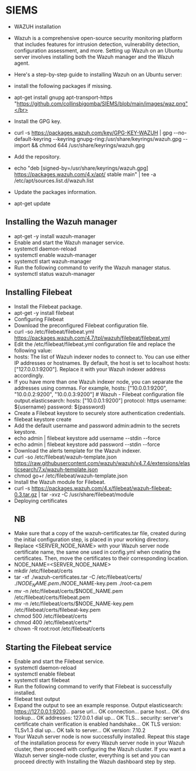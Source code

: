 # SIEMS
- WAZUH installation 
- Wazuh is a comprehensive open-source security monitoring platform that includes features for intrusion detection, vulnerability detection, configuration assessment, and more.  Setting up Wazuh on an Ubuntu server involves installing both the Wazuh manager and the Wazuh agent.

- Here's a step-by-step guide to installing Wazuh on an Ubuntu server:
- install the following packages if missing.
- apt-get install gnupg apt-transport-https
  <br> "https://github.com/collinsbigomba/SIEMS/blob/main/images/waz.png"</br>
- Install the GPG key.
- curl -s https://packages.wazuh.com/key/GPG-KEY-WAZUH | gpg --no-default-keyring --keyring gnupg-ring:/usr/share/keyrings/wazuh.gpg --import && chmod 644 /usr/share/keyrings/wazuh.gpg
- Add the repository.
- echo "deb [signed-by=/usr/share/keyrings/wazuh.gpg] https://packages.wazuh.com/4.x/apt/ stable main" | tee -a /etc/apt/sources.list.d/wazuh.list
- Update the packages information.
- apt-get update
## Installing the Wazuh manager
- apt-get -y install wazuh-manager
- Enable and start the Wazuh manager service.
- systemctl daemon-reload
- systemctl enable wazuh-manager
- systemctl start wazuh-manager
- Run the following command to verify the Wazuh manager status.
- systemctl status wazuh-manager 
## Installing Filebeat
- Install the Filebeat package.
- apt-get -y install filebeat
- Configuring Filebeat
- Download the preconfigured Filebeat configuration file.
- curl -so /etc/filebeat/filebeat.yml https://packages.wazuh.com/4.7/tpl/wazuh/filebeat/filebeat.yml
- Edit the /etc/filebeat/filebeat.yml configuration file and replace the following value:
- hosts: The list of Wazuh indexer nodes to connect to. You can use either IP addresses or hostnames. By default, the host is set to localhost hosts: ["127.0.0.1:9200"].      Replace it with your Wazuh indexer address accordingly.
- If you have more than one Wazuh indexer node, you can separate the addresses using commas. For example, hosts: ["10.0.0.1:9200", "10.0.0.2:9200", "10.0.0.3:9200"]
         # Wazuh - Filebeat configuration file
         output.elasticsearch:
         hosts: ["10.0.0.1:9200"]
         protocol: https
         username: ${username}
         password: ${password}
- Create a Filebeat keystore to securely store authentication credentials.
- filebeat keystore create
- Add the default username and password admin:admin to the secrets keystore.
- echo admin | filebeat keystore add username --stdin --force
- echo admin | filebeat keystore add password --stdin --force
- Download the alerts template for the Wazuh indexer.
- curl -so /etc/filebeat/wazuh-template.json https://raw.githubusercontent.com/wazuh/wazuh/v4.7.4/extensions/elasticsearch/7.x/wazuh-template.json
- chmod go+r /etc/filebeat/wazuh-template.json
- Install the Wazuh module for Filebeat.
- curl -s https://packages.wazuh.com/4.x/filebeat/wazuh-filebeat-0.3.tar.gz | tar -xvz -C /usr/share/filebeat/module
- Deploying certificates
  ## NB
- Make sure that a copy of the wazuh-certificates.tar file, created during the initial configuration step, is placed in your working directory.
- Replace <SERVER_NODE_NAME> with your Wazuh server node certificate name, the same one used in config.yml when creating the certificates. Then, move the certificates to their corresponding location.
- NODE_NAME=<SERVER_NODE_NAME>
- mkdir /etc/filebeat/certs
- tar -xf ./wazuh-certificates.tar -C /etc/filebeat/certs/ ./$NODE_NAME.pem ./$NODE_NAME-key.pem ./root-ca.pem
- mv -n /etc/filebeat/certs/$NODE_NAME.pem /etc/filebeat/certs/filebeat.pem
- mv -n /etc/filebeat/certs/$NODE_NAME-key.pem /etc/filebeat/certs/filebeat-key.pem
- chmod 500 /etc/filebeat/certs
- chmod 400 /etc/filebeat/certs/*
- chown -R root:root /etc/filebeat/certs
## Starting the Filebeat service
- Enable and start the Filebeat service.
- systemctl daemon-reload
- systemctl enable filebeat
- systemctl start filebeat
- Run the following command to verify that Filebeat is successfully installed.
- filebeat test output
- Expand the output to see an example response.
        Output
        elasticsearch: https://127.0.0.1:9200...
          parse url... OK
          connection...
            parse host... OK
            dns lookup... OK
            addresses: 127.0.0.1
            dial up... OK
          TLS...
            security: server's certificate chain verification is enabled
            handshake... OK
            TLS version: TLSv1.3
            dial up... OK
          talk to server... OK
          version: 7.10.2
- Your Wazuh server node is now successfully installed. Repeat this stage of the installation process for every Wazuh server node in your Wazuh cluster, then proceed with configuring the Wazuh cluster. If you want a Wazuh server single-node cluster, everything is set and you can proceed directly with Installing the Wazuh dashboard step by step.
